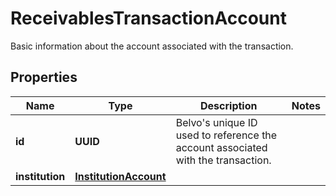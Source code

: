 

# ReceivablesTransactionAccount

Basic information about the account associated with the transaction.

## Properties

| Name | Type | Description | Notes |
|------------ | ------------- | ------------- | -------------|
|**id** | **UUID** | Belvo&#39;s unique ID used to reference the account associated with the transaction. |  |
|**institution** | [**InstitutionAccount**](InstitutionAccount.md) |  |  |



